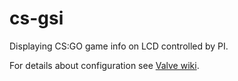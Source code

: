 # cs-gsi
Displaying CS:GO game info on LCD controlled by PI.

For details about configuration see [Valve wiki](https://developer.valvesoftware.com/wiki/Counter-Strike:_Global_Offensive_Game_State_Integration).